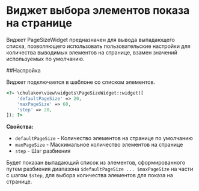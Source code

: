 # Виджет выбора элементов показа на странице

Виджет PageSizeWidget предназначен для вывода выпадающего списка, позволяющего использовать пользовательские
настройки для количества выводимых элементов на странице, взамен значений используемых по умолчанию.

##Настройка

Виджет подключается в шаблоне со списком элементов.

```php
<?= \chulakov\view\widgets\PageSizeWidget::widget([
    'defaultPageSize' => 20,
    'maxPageSize' => 60,
    'step' => 20,
]); ?>

```
 
**Свойства:**

- `defaultPageSize` - Количество элементов на странице по умолчанию
- `maxPageSize` - Маскимальное количество элементов на странице
- `step` - Шаг разбиения

Будет показан выпадающий список из элементов, сформированного путем разбиения диапазона `$defaultPageSize ... $maxPageSize`
на части с шагом `$step`, для выбора количества элементов для показа на странице.
